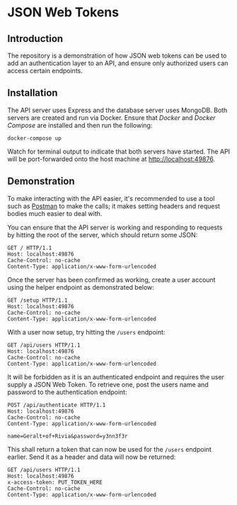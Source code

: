 # JSON Web Tokens

## Introduction
The repository is a demonstration of how JSON web tokens can be used to add
an authentication layer to an API, and ensure only authorized users can access
certain endpoints.

## Installation
The API server uses Express and the database server uses MongoDB. Both servers
are created and run via Docker. Ensure that _Docker_ and _Docker Compose_ are installed and then run the following:

```
docker-compose up
```

Watch for terminal output to indicate that both servers have started. The API
will be port-forwarded onto the host machine at
[http://localhost:49876](http://localhost:49876).

## Demonstration

To make interacting with the API easier, it's recommended to use a tool such
as [Postman](https://chrome.google.com/webstore/detail/postman/fhbjgbiflinjbdggehcddcbncdddomop?hl=en) to make the calls; it makes setting headers and request bodies much
easier to deal with.

You can ensure that the API server is working and responding to requests by hitting the root of the server, which should return some JSON:

```
GET / HTTP/1.1
Host: localhost:49876
Cache-Control: no-cache
Content-Type: application/x-www-form-urlencoded
```

Once the server has been confirmed as working, create a user account using the helper endpoint as demonstrated below:

```
GET /setup HTTP/1.1
Host: localhost:49876
Cache-Control: no-cache
Content-Type: application/x-www-form-urlencoded
```

With a user now setup, try hitting the `/users` endpoint:

```
GET /api/users HTTP/1.1
Host: localhost:49876
Cache-Control: no-cache
Content-Type: application/x-www-form-urlencoded
```

It will be forbidden as it is an authenticated endpoint and requires the user supply a JSON Web Token. To retrieve one, post the users name and password to the authentication endpoint:

```
POST /api/authenticate HTTP/1.1
Host: localhost:49876
Cache-Control: no-cache
Content-Type: application/x-www-form-urlencoded

name=Geralt+of+Rivia&password=y3nn3f3r
```

This shall return a token that can now be used for the `/users` endpoint earlier. Send it as a header and data will now be returned:

```
GET /api/users HTTP/1.1
Host: localhost:49876
x-access-token: PUT_TOKEN_HERE
Cache-Control: no-cache
Content-Type: application/x-www-form-urlencoded
```
